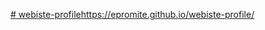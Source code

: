 [# webiste-profile](https://epromite.github.io/webiste-profile/)https://epromite.github.io/webiste-profile/
